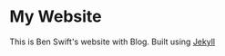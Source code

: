 My Website
==========

This is Ben Swift's website with Blog. Built using [Jekyll](http://jekyllrb.com)
